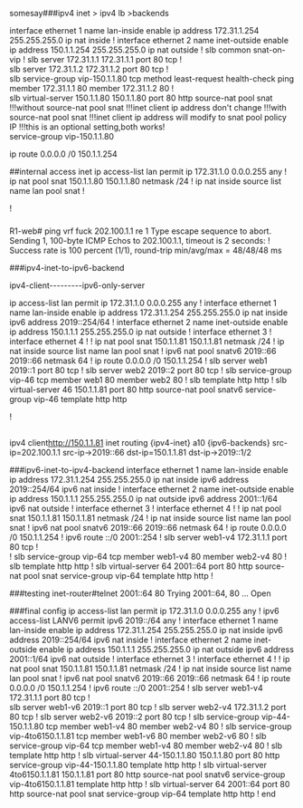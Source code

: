 somesay###ipv4 inet > ipv4 lb >backends

interface ethernet 1 
  name lan-inside 
  enable 
  ip address 172.31.1.254 255.255.255.0 
  ip nat inside 
!
interface ethernet 2 
  name inet-outside 
  enable 
  ip address 150.1.1.254 255.255.255.0 
  ip nat outside 
!
slb common 
  snat-on-vip 
!
slb server 172.31.1.1 172.31.1.1 
  port 80 tcp 
!       
slb server 172.31.1.2 172.31.1.2 
  port 80 tcp 
!       
slb service-group vip-150.1.1.80 tcp 
  method least-request 
  health-check ping 
  member 172.31.1.1 80 
  member 172.31.1.2 80 
!       
slb virtual-server 150.1.1.80 150.1.1.80 
  port 80 http
    source-nat pool snat
!!!without source-nat pool snat
!!!inet client ip address don't change
!!!with source-nat pool snat
!!!inet client ip address will modify to snat pool policy IP
!!!this is an optional setting,both works!   
    service-group vip-150.1.1.80

ip route 0.0.0.0 /0 150.1.1.254 


##internal access inet
ip access-list lan 
  permit ip 172.31.1.0 0.0.0.255 any 
!
ip nat pool snat 150.1.1.80 150.1.1.80 netmask /24 
!
ip nat inside source list name lan pool snat 
!

!
###
R1-web# ping vrf fuck 202.100.1.1 re 1
Type escape sequence to abort.
Sending 1, 100-byte ICMP Echos to 202.100.1.1, timeout is 2 seconds:
!
Success rate is 100 percent (1/1), round-trip min/avg/max = 48/48/48 ms



###ipv4-inet-to-ipv6-backend

ipv4-client---<inet>---<a10>---ipv6-only-server


ip access-list lan 
  permit ip 172.31.1.0 0.0.0.255 any 
!
interface ethernet 1 
  name lan-inside 
  enable 
  ip address 172.31.1.254 255.255.255.0 
  ip nat inside 
  ipv6 address 2019::254/64 
!
interface ethernet 2 
  name inet-outside 
  enable 
  ip address 150.1.1.1 255.255.255.0 
  ip nat outside 
!
interface ethernet 3 
!       
interface ethernet 4 
!
!
ip nat pool snat 150.1.1.81 150.1.1.81 netmask /24 
!
ip nat inside source list name lan pool snat 
!
ipv6 nat pool snatv6 2019::66 2019::66 netmask 64 
!
ip route 0.0.0.0 /0 150.1.1.254 
!
slb server web1 2019::1 
  port 80 tcp 
!
slb server web2 2019::2 
  port 80 tcp 
!
slb service-group vip-46 tcp 
  member web1 80 
  member web2 80 
!
slb template http http 
!
slb virtual-server 46 150.1.1.81 
  port 80 http 
    source-nat pool snatv6 
    service-group vip-46 
    template http http

!
##
 ipv4 client<http://150.1.1.81>
   inet routing 
      {ipv4-inet}  a10 {ipv6-backends}
 src-ip=202.100.1.1   src-ip->2019::66
 dst-ip=150.1.1.81    dst-ip->2019::1/2

###ipv6-inet-to-ipv4-backend
interface ethernet 1 
  name lan-inside 
  enable 
  ip address 172.31.1.254 255.255.255.0 
  ip nat inside 
  ipv6 address 2019::254/64 
  ipv6 nat inside 
!
interface ethernet 2 
  name inet-outside 
  enable 
  ip address 150.1.1.1 255.255.255.0 
  ip nat outside 
  ipv6 address 2001::1/64 
  ipv6 nat outside 
!
interface ethernet 3 
!
interface ethernet 4 
!
!
ip nat pool snat 150.1.1.81 150.1.1.81 netmask /24 
!
ip nat inside source list name lan pool snat 
!
ipv6 nat pool snatv6 2019::66 2019::66 netmask 64 
!
ip route 0.0.0.0 /0 150.1.1.254 
!
ipv6 route ::/0 2001::254 
!
slb server web1-v4 172.31.1.1 
  port 80 tcp 
!       
!
slb service-group vip-64 tcp 
  member web1-v4 80
  member web2-v4 80 
!
slb template http http 
!
slb virtual-server 64 2001::64 
  port 80 http 
    source-nat pool snat 
    service-group vip-64 
    template http http 
!

###testing
inet-router#telnet 2001::64 80
Trying 2001::64, 80 ... Open


###final config
ip access-list lan 
  permit ip 172.31.1.0 0.0.0.255 any 
!
ipv6 access-list LANV6 
  permit ipv6 2019::/64 any 
!
interface ethernet 1 
  name lan-inside 
  enable 
  ip address 172.31.1.254 255.255.255.0 
  ip nat inside 
  ipv6 address 2019::254/64 
  ipv6 nat inside 
!
interface ethernet 2 
  name inet-outside 
  enable 
  ip address 150.1.1.1 255.255.255.0 
  ip nat outside 
  ipv6 address 2001::1/64 
  ipv6 nat outside 
!
interface ethernet 3 
!
interface ethernet 4 
!
!
ip nat pool snat 150.1.1.81 150.1.1.81 netmask /24 
!
ip nat inside source list name lan pool snat 
!
ipv6 nat pool snatv6 2019::66 2019::66 netmask 64 
!
ip route 0.0.0.0 /0 150.1.1.254 
!
ipv6 route ::/0 2001::254 
!
slb server web1-v4 172.31.1.1 
  port 80 tcp 
!       
slb server web1-v6 2019::1 
  port 80 tcp 
!
slb server web2-v4 172.31.1.2 
  port 80 tcp 
!
slb server web2-v6 2019::2 
  port 80 tcp 
!
slb service-group vip-44-150.1.1.80 tcp 
  member web1-v4 80 
  member web2-v4 80 
!
slb service-group vip-4to6150.1.1.81 tcp 
  member web1-v6 80 
  member web2-v6 80 
!
slb service-group vip-64 tcp 
  member web1-v4 80 
  member web2-v4 80 
!
slb template http http 
!
slb virtual-server 44-150.1.1.80 150.1.1.80 
  port 80 http 
    service-group vip-44-150.1.1.80 
    template http http 
!
slb virtual-server 4to6150.1.1.81 150.1.1.81 
  port 80 http 
    source-nat pool snatv6 
    service-group vip-4to6150.1.1.81 
    template http http 
!
slb virtual-server 64 2001::64 
  port 80 http 
    source-nat pool snat 
    service-group vip-64 
    template http http 
!
end